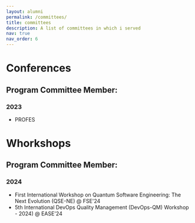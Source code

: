 ```yaml
---
layout: alumni
permalink: /committees/
title: committees
description: A list of committees in which i served
nav: true
nav_order: 6
---
```


# Conferences

## Program Committee Member:

### 2023
- PROFES

# Whorkshops

## Program Committee Member:

### 2024
- First International Workshop on Quantum Software Engineering: The Next Evolution (QSE-NE) @ FSE'24
- 5th International DevOps Quality Management (DevOps-QM) Workshop - 2024) @ EASE'24

